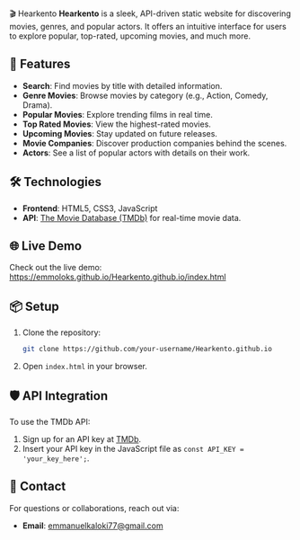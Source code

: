  🎬 Hearkento
**Hearkento** is a sleek, API-driven static website for discovering movies, genres, and popular actors. It offers an intuitive interface for users to explore popular, top-rated, upcoming movies, and much more.

## 🚀 Features

- **Search**: Find movies by title with detailed information.
- **Genre Movies**: Browse movies by category (e.g., Action, Comedy, Drama).
- **Popular Movies**: Explore trending films in real time.
- **Top Rated Movies**: View the highest-rated movies.
- **Upcoming Movies**: Stay updated on future releases.
- **Movie Companies**: Discover production companies behind the scenes.
- **Actors**: See a list of popular actors with details on their work.

## 🛠️ Technologies

- **Frontend**: HTML5, CSS3, JavaScript
- **API**: [The Movie Database (TMDb)](https://www.themoviedb.org/) for real-time movie data.

## 🌐 Live Demo

Check out the live demo: https://emmoloks.github.io/Hearkento.github.io/index.html

## 📦 Setup

1. Clone the repository:
   ```bash
   git clone https://github.com/your-username/Hearkento.github.io
   ```
2. Open `index.html` in your browser.

## 🛡️ API Integration

To use the TMDb API:
1. Sign up for an API key at [TMDb](https://www.themoviedb.org/).
2. Insert your API key in the JavaScript file as `const API_KEY = 'your_key_here';`.

## 🤝 Contact

For questions or collaborations, reach out via:
- **Email**: emmanuelkaloki77@gmail.com
